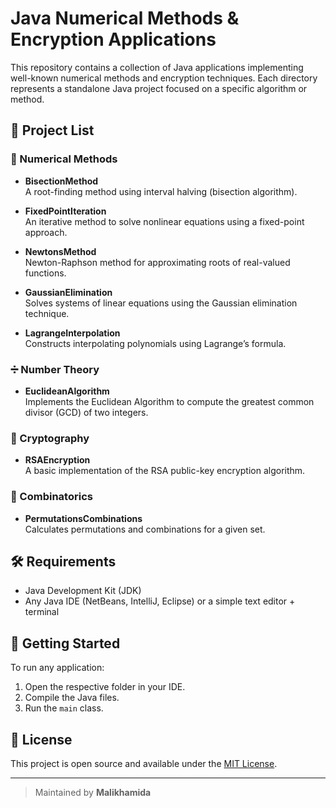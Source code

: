 # Java Numerical Methods & Encryption Applications

This repository contains a collection of Java applications implementing well-known numerical methods and encryption techniques. Each directory represents a standalone Java project focused on a specific algorithm or method.

## 📁 Project List

### 🔢 Numerical Methods
- **BisectionMethod**  
  A root-finding method using interval halving (bisection algorithm).

- **FixedPointIteration**  
  An iterative method to solve nonlinear equations using a fixed-point approach.

- **NewtonsMethod**  
  Newton-Raphson method for approximating roots of real-valued functions.

- **GaussianElimination**  
  Solves systems of linear equations using the Gaussian elimination technique.

- **LagrangeInterpolation**  
  Constructs interpolating polynomials using Lagrange’s formula.

### ➗ Number Theory
- **EuclideanAlgorithm**  
  Implements the Euclidean Algorithm to compute the greatest common divisor (GCD) of two integers.

### 🔐 Cryptography
- **RSAEncryption**  
  A basic implementation of the RSA public-key encryption algorithm.

### 🧮 Combinatorics
- **PermutationsCombinations**  
  Calculates permutations and combinations for a given set.

## 🛠 Requirements
- Java Development Kit (JDK)
- Any Java IDE (NetBeans, IntelliJ, Eclipse) or a simple text editor + terminal

## 🚀 Getting Started
To run any application:
1. Open the respective folder in your IDE.
2. Compile the Java files.
3. Run the `main` class.

## 📌 License
This project is open source and available under the [MIT License](LICENSE).

---

> Maintained by **Malikhamida**
